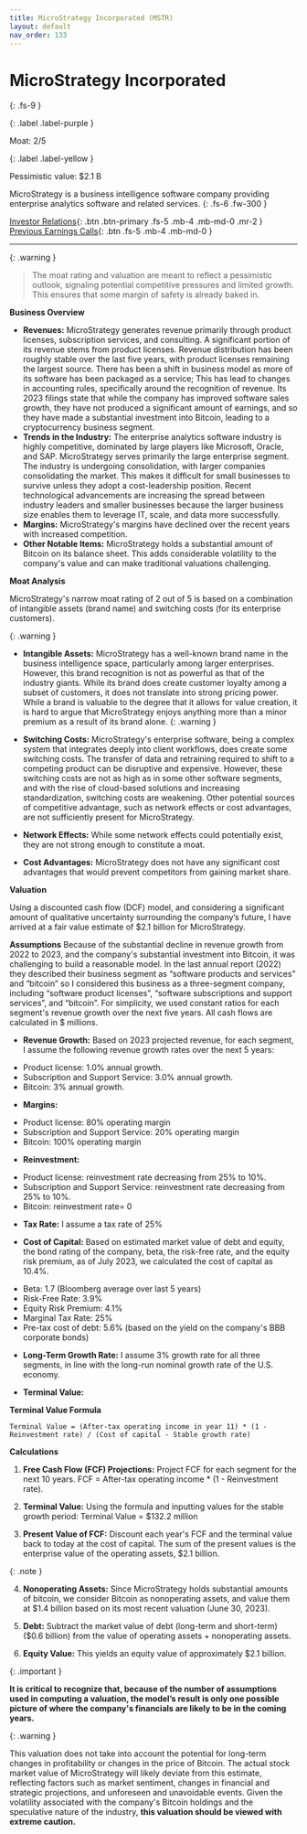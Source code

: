 ```yaml
---
title: MicroStrategy Incorporated (MSTR)
layout: default
nav_order: 133
---
```


# MicroStrategy Incorporated
{: .fs-9 }

{: .label .label-purple }

Moat: 2/5

{: .label .label-yellow }

Pessimistic value: $2.1 B

MicroStrategy is a business intelligence software company providing enterprise analytics software and related services.
{: .fs-6 .fw-300 }

[Investor Relations](https://www.google.com/search?q=MSTR+investor+relations){: .btn .btn-primary .fs-5 .mb-4 .mb-md-0 .mr-2 }
[Previous Earnings Calls](https://discountingcashflows.com/company/MSTR/transcripts/){: .btn .fs-5 .mb-4 .mb-md-0 }

---

{: .warning } 
>The moat rating and valuation are meant to reflect a pessimistic outlook, signaling potential competitive pressures and limited growth. This ensures that some margin of safety is already baked in.


**Business Overview**

* **Revenues:** MicroStrategy generates revenue primarily through product licenses, subscription services, and consulting.  A significant portion of its revenue stems from product licenses. Revenue distribution has been roughly stable over the last five years, with product licenses remaining the largest source. There has been a shift in business model as more of its software has been packaged as a service; This has lead to changes in accounting rules, specifically around the recognition of revenue. Its 2023 filings state that while the company has improved software sales growth, they have not produced a significant amount of earnings, and so they have made a substantial investment into Bitcoin, leading to a cryptocurrency business segment. 
* **Trends in the Industry:** The enterprise analytics software industry is highly competitive, dominated by large players like Microsoft, Oracle, and SAP.  MicroStrategy serves primarily the large enterprise segment. The industry is undergoing consolidation, with larger companies consolidating the market. This makes it difficult for small businesses to survive unless they adopt a cost-leadership position. Recent technological advancements are increasing the spread between industry leaders and smaller businesses because the larger business size enables them to leverage IT, scale, and data more successfully.
* **Margins:** MicroStrategy's margins have declined over the recent years with increased competition.
* **Other Notable Items:** MicroStrategy holds a substantial amount of Bitcoin on its balance sheet. This adds considerable volatility to the company's value and can make traditional valuations challenging.

**Moat Analysis**

MicroStrategy's narrow moat rating of 2 out of 5 is based on a combination of intangible assets (brand name) and switching costs (for its enterprise customers).

{: .warning }

* **Intangible Assets:** MicroStrategy has a well-known brand name in the business intelligence space, particularly among larger enterprises.  However, this brand recognition is not as powerful as that of the industry giants.  While its brand does create customer loyalty among a subset of customers, it does not translate into strong pricing power.  While a brand is valuable to the degree that it allows for value creation, it is hard to argue that MicroStrategy enjoys anything more than a minor premium as a result of its brand alone. {: .warning }

* **Switching Costs:**  MicroStrategy's enterprise software, being a complex system that integrates deeply into client workflows, does create some switching costs. The transfer of data and retraining required to shift to a competing product can be disruptive and expensive.  However, these switching costs are not as high as in some other software segments, and with the rise of cloud-based solutions and increasing standardization, switching costs are weakening. 
Other potential sources of competitive advantage, such as network effects or cost advantages, are not sufficiently present for MicroStrategy. 

* **Network Effects:**  While some network effects could potentially exist, they are not strong enough to constitute a moat.
* **Cost Advantages:** MicroStrategy does not have any significant cost advantages that would prevent competitors from gaining market share.


**Valuation**

Using a discounted cash flow (DCF) model, and considering a significant amount of qualitative uncertainty surrounding the company’s future, I have arrived at a fair value estimate of $2.1 billion for MicroStrategy.


**Assumptions**
Because of the substantial decline in revenue growth from 2022 to 2023, and the company's substantial investment into Bitcoin, it was challenging to build a reasonable model. In the last annual report (2022) they described their business segment as “software products and services” and “bitcoin” so I considered this business as a three-segment company, including “software product licenses”, “software subscriptions and support services”, and “bitcoin”. For simplicity, we used constant ratios for each segment's revenue growth over the next five years. All cash flows are calculated in $ millions.
<br/>

* **Revenue Growth:** Based on 2023 projected revenue, for each segment, I assume the following revenue growth rates over the next 5 years:
-  Product license: 1.0% annual growth.
-  Subscription and Support Service: 3.0% annual growth.
- Bitcoin: 3% annual growth.

* **Margins:**
- Product license: 80% operating margin
- Subscription and Support Service: 20% operating margin
- Bitcoin: 100% operating margin

* **Reinvestment:**
- Product license: reinvestment rate decreasing from 25% to 10%.
- Subscription and Support Service: reinvestment rate decreasing from 25% to 10%.
- Bitcoin: reinvestment rate= 0

* **Tax Rate:** I assume a tax rate of 25%


* **Cost of Capital:** Based on estimated market value of debt and equity, the bond rating of the company, beta, the risk-free rate, and the equity risk premium, as of July 2023, we calculated the cost of capital as 10.4%.
- Beta: 1.7 (Bloomberg average over last 5 years)
- Risk-Free Rate: 3.9%
- Equity Risk Premium: 4.1%
- Marginal Tax Rate: 25%
- Pre-tax cost of debt: 5.6% (based on the yield on the company's BBB corporate bonds)

* **Long-Term Growth Rate:** I assume 3% growth rate for all three segments, in line with the long-run nominal growth rate of the U.S. economy.

* **Terminal Value:**

**Terminal Value Formula**

```
Terminal Value = (After-tax operating income in year 11) * (1 - Reinvestment rate) / (Cost of capital - Stable growth rate)
```


**Calculations**

1. **Free Cash Flow (FCF) Projections:** Project FCF for each segment for the next 10 years. FCF = After-tax operating income * (1 - Reinvestment rate).


2. **Terminal Value:**  Using the formula and inputting values for the stable growth period: Terminal Value = $132.2 million


3. **Present Value of FCF:** Discount each year's FCF and the terminal value back to today at the cost of capital. The sum of the present values is the enterprise value of the operating assets, $2.1 billion.


{: .note }

4. **Nonoperating Assets:** Since MicroStrategy holds substantial amounts of bitcoin, we consider Bitcoin as nonoperating assets, and value them at $1.4 billion based on its most recent valuation (June 30, 2023). 

5. **Debt:** Subtract the market value of debt (long-term and short-term)  ($0.6 billion) from the value of operating assets + nonoperating assets.


6. **Equity Value:** This yields an equity value of approximately $2.1 billion.


{: .important }

 **It is critical to recognize that, because of the number of assumptions used in computing a valuation, the model’s result is only one possible picture of where the company's financials are likely to be in the coming years.**


{: .warning }

This valuation does not take into account the potential for long-term changes in profitability or changes in the price of Bitcoin. The actual stock market value of MicroStrategy will likely deviate from this estimate, reflecting factors such as market sentiment, changes in financial and strategic projections, and unforeseen and unavoidable events.  Given the volatility associated with the company's Bitcoin holdings and the speculative nature of the industry, **this valuation should be viewed with extreme caution.** 